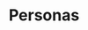 ---
# This topic lives at
# https://digital.gov/topics/personas

# Topic Title
title: "Personas"

# description — keep it short and clear
# summary: ""

# Weight
weight: 1

# For more information on managing topics,
# see https://github.com/GSA/digitalgov.gov/wiki/topics
---